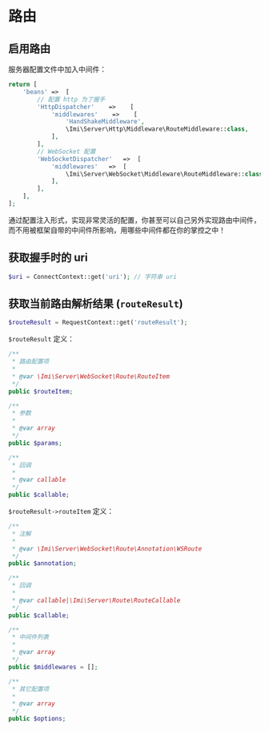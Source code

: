 # 路由

## 启用路由

服务器配置文件中加入中间件：

```php
return [
	'beans'	=>	[
		// 配置 http 为了握手
        'HttpDispatcher'    =>    [
            'middlewares'    =>    [
                'HandShakeMiddleware',
                \Imi\Server\Http\Middleware\RouteMiddleware::class,
            ],
		],
		// WebSocket 配置
		'WebSocketDispatcher'	=>	[
			'middlewares'	=>	[
				\Imi\Server\WebSocket\Middleware\RouteMiddleware::class,
			],
		],
	],
];
```

通过配置注入形式，实现非常灵活的配置，你甚至可以自己另外实现路由中间件，而不用被框架自带的中间件所影响，用哪些中间件都在你的掌控之中！

## 获取握手时的 uri

```php
$uri = ConnectContext::get('uri'); // 字符串 uri
```

## 获取当前路由解析结果 (`routeResult`)

```php
$routeResult = RequestContext::get('routeResult');
```

`$routeResult` 定义：

```php
/**
 * 路由配置项
 *
 * @var \Imi\Server\WebSocket\Route\RouteItem
 */
public $routeItem;

/**
 * 参数
 *
 * @var array
 */
public $params;

/**
 * 回调
 *
 * @var callable
 */
public $callable;
```

`$routeResult->routeItem` 定义：

```php
/**
 * 注解
 *
 * @var \Imi\Server\WebSocket\Route\Annotation\WSRoute
 */
public $annotation;

/**
 * 回调
 *
 * @var callable|\Imi\Server\Route\RouteCallable
 */
public $callable;

/**
 * 中间件列表
 *
 * @var array
 */
public $middlewares = [];

/**
 * 其它配置项
 *
 * @var array
 */
public $options;
```
